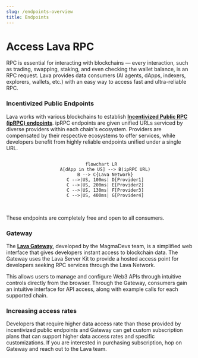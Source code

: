```yaml
---
slug: /endpoints-overview
title: Endpoints 
---
```


# Access Lava RPC

RPC is essential for interacting with blockchains — every interaction, such as trading, swapping, staking, and even checking the wallet balance, is an RPC request. Lava provides data consumers (AI agents, dApps, indexers, explorers, wallets, etc.) with an easy way to access fast and ultra-reliable RPC.


### Incentivized Public Endpoints

Lava works with various blockchains to establish [**Incentivized Public RPC (ipRPC) endpoints**](./iprpc.md). ipRPC endpoints are given unified URLs serviced by diverse providers within each chain's ecosystem. Providers are compensated by their respective ecosystems to offer services, while developers benefit from highly reliable endpoints unified under a single URL.

<center> 

```mermaid

 flowchart LR
    A[dApp in the US] --> B(ipRPC URL)
    B --> C{Lava Network}
    C -->|US, 100ms| D[Provider1]
    C -->|US, 200ms| E[Provider2]
    C -->|US, 130ms| F[Provider3]
    C -->|US, 400ms| G[Provider4]

```

</center>

<br/>

These endpoints are completely free and open to all consumers.


### Gateway

The [**Lava Gateway**](./gateway-endpoints.md), developed by the MagmaDevs team, is a simplified web interface that gives developers instant access to blockchain data. The Gateway uses the Lava Server Kit to provide a hosted access point for developers seeking RPC services through the Lava Network. 

This allows users to manage and configure Web3 APIs through intuitive controls directly from the browser. Through the Gateway, consumers gain an intuitive interface for API access, along with example calls for each supported chain.

### Increasing access rates
Developers that require higher data access rate than those provided by incentivized public endpoints and Gateway can get custom subscription plans that can support higher data access rates and specific customizations. If you are interested in purchasing subscription, hop on Gateway and reach out to the Lava team.
